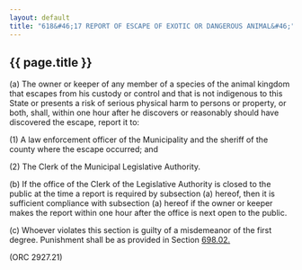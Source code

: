 ---
layout: default 
title: "618&#46;17 REPORT OF ESCAPE OF EXOTIC OR DANGEROUS ANIMAL&#46;"---

{{ page.title }}
----------------

​(a) The owner or keeper of any member of a species of the animal
kingdom that escapes from his custody or control and that is not
indigenous to this State or presents a risk of serious physical harm to
persons or property, or both, shall, within one hour after he discovers
or reasonably should have discovered the escape, report it to:

​(1) A law enforcement officer of the Municipality and the sheriff of
the county where the escape occurred; and

​(2) The Clerk of the Municipal Legislative Authority.

​(b) If the office of the Clerk of the Legislative Authority is closed
to the public at the time a report is required by subsection (a) hereof,
then it is sufficient compliance with subsection (a) hereof if the owner
or keeper makes the report within one hour after the office is next open
to the public.

​(c) Whoever violates this section is guilty of a misdemeanor of the
first degree. Punishment shall be as provided in Section
[698.02.](38e2f631.html)

(ORC 2927.21)
